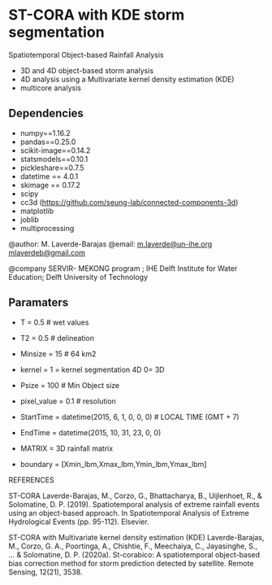 # ST-CORA with KDE storm segmentation
Spatiotemporal Object-based Rainfall Analysis 
* 3D and 4D object-based storm analysis 
* 4D analysis using a Multivariate kernel density estimation (KDE)
* multicore analysis

## Dependencies

- numpy==1.16.2  
- pandas==0.25.0
- scikit-image==0.14.2
- statsmodels==0.10.1 
- pickleshare==0.7.5
- datetime == 4.0.1
- skimage == 0.17.2
- scipy
-  cc3d  (https://github.com/seung-lab/connected-components-3d)
-  matplotlib
-  joblib
-  multiprocessing

@author: M. Laverde-Barajas
@email: m.laverde@un-ihe.org
        mlaverdeb@gmail.com

@company SERVIR- MEKONG program ;
        IHE Delft Institute for Water Education;
        Delft University of Technology        
## Paramaters
- T = 0.5 # wet values
- T2 = 0.5  # delineation
- Minsize = 15 # 64 km2
- kernel =   1 = kernel segmentation 4D 0= 3D
- Psize = 100   # Min Object size
- pixel_value = 0.1  # resolution

- StartTime = datetime(2015, 6, 1, 0, 0, 0) #  LOCAL TIME (GMT + 7)
- EndTime = datetime(2015, 10, 31, 23, 0, 0) 

- MATRIX = 3D rainfall matrix
- boundary = [Xmin_lbm,Xmax_lbm,Ymin_lbm,Ymax_lbm] 


REFERENCES

ST-CORA
Laverde-Barajas, M., Corzo, G., Bhattacharya, B., Uijlenhoet, R., & Solomatine, D. P. (2019). Spatiotemporal analysis of extreme rainfall events using an object-based approach. In Spatiotemporal Analysis of Extreme Hydrological Events (pp. 95-112). Elsevier.

ST-CORA with Multivariate kernel density estimation (KDE)
Laverde-Barajas, M., Corzo, G. A., Poortinga, A., Chishtie, F., Meechaiya, C., Jayasinghe, S., ... & Solomatine, D. P. (2020a). St-corabico: A spatiotemporal object-based bias correction method for storm prediction detected by satellite. Remote Sensing, 12(21), 3538.
